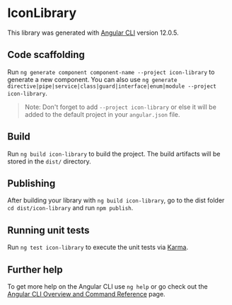 # IconLibrary

This library was generated with [Angular CLI](https://github.com/angular/angular-cli) version 12.0.5.

## Code scaffolding

Run `ng generate component component-name --project icon-library` to generate a new component. You can also use `ng generate directive|pipe|service|class|guard|interface|enum|module --project icon-library`.
> Note: Don't forget to add `--project icon-library` or else it will be added to the default project in your `angular.json` file. 

## Build

Run `ng build icon-library` to build the project. The build artifacts will be stored in the `dist/` directory.

## Publishing

After building your library with `ng build icon-library`, go to the dist folder `cd dist/icon-library` and run `npm publish`.

## Running unit tests

Run `ng test icon-library` to execute the unit tests via [Karma](https://karma-runner.github.io).

## Further help

To get more help on the Angular CLI use `ng help` or go check out the [Angular CLI Overview and Command Reference](https://angular.io/cli) page.
